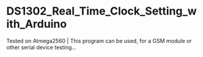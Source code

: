 # DS1302_Real_Time_Clock_Setting_with_Arduino
Tested on Atmega2560
|
This program can be used, for a GSM module or other serial device testing...
